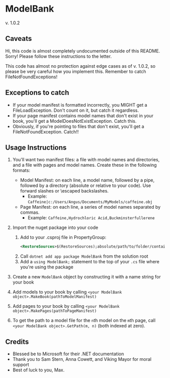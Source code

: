 # ModelBank
v. 1.0.2

## Caveats
Hi, this code is almost completely undocumented outside of this README. Sorry! Please follow these instructions to the letter.

This code has almost no protection against edge cases as of v. 1.0.2, so please be very careful how you implement this. Remember to catch FileNotFoundExceptions!

## Exceptions to catch
* If your model manifest is formatted incorrectly, you MIGHT get a FileLoadException. Don't count on it, but catch it regardless.
* If your page manifest contains model names that don't exist in your book, you'll get a ModelDoesNotExistException. Catch this. 
* Obviously, if you're pointing to files that don't exist, you'll get a FileNotFoundException. Catch!!

## Usage Instructions
1. You'll want two manifest files: a file with model names and directories, and a file with pages and model names. Create these in the following formats:
    * Model Manifest: on each line, a model name, followed by a pipe, followed by a directory (absolute or relative to your code). Use forward slashes or \\escaped backslashes.
        * Example: `Caffeine|c:/Users/Angus/Documents/MyModels/caffeine.obj`
    * Page Manifest: on each line, a series of model names separated by commas.
        * Example: `Caffeine,Hydrochloric Acid,Buckminsterfullerene`
2. Import the nuget package into your code
    1. Add to your .csproj file in PropertyGroup:  
       ```xml
       <RestoreSources>$(RestoreSources);absolute/path/to/folder/containing/package;https://api.nuget.org/v3/index.json</RestoreSources>
       ```
    2. Call `dotnet add app package ModelBank` from the solution root
    3. Add a `using ModelBank;` statement to the top of your `.cs` file where you're using the package

3. Create a new `ModelBank` object by constructing it with a name string for your book
4. Add models to your book by calling `<your ModelBank object>.MakeBook(pathToModelManifest)`
5. Add pages to your book by calling `<your ModelBank object>.MakePages(pathToPageManifest)`
6. To get the path to a model file for the `n`th model on the `m`th page, call `<your ModelBank object>.GetPath(m, n)` (both indexed at zero).

## Credits
* Blessed be to Microsoft for their .NET documentation
* Thank you to Sam Stern, Anna Cowett, and Viking Mayor for moral support
* Best of luck to you, Max.
